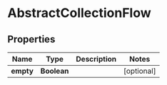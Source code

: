 

# AbstractCollectionFlow


## Properties

| Name | Type | Description | Notes |
|------------ | ------------- | ------------- | -------------|
|**empty** | **Boolean** |  |  [optional] |



